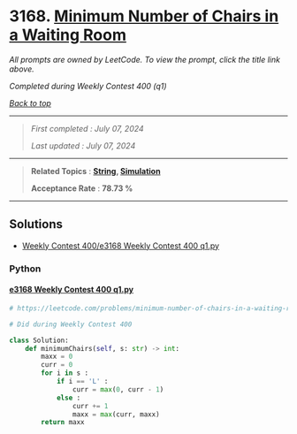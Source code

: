 # 3168. [Minimum Number of Chairs in a Waiting Room](<https://leetcode.com/problems/minimum-number-of-chairs-in-a-waiting-room>)

*All prompts are owned by LeetCode. To view the prompt, click the title link above.*

*Completed during Weekly Contest 400 (q1)*

*[Back to top](<../README.md>)*

------

> *First completed : July 07, 2024*
>
> *Last updated : July 07, 2024*

------

> **Related Topics** : **[String](<by_topic/String.md>), [Simulation](<by_topic/Simulation.md>)**
>
> **Acceptance Rate** : **78.73 %**

------

## Solutions

- [Weekly Contest 400/e3168 Weekly Contest 400 q1.py](<../my-submissions/Weekly Contest 400/e3168 Weekly Contest 400 q1.py>)
### Python
#### [e3168 Weekly Contest 400 q1.py](<../my-submissions/Weekly Contest 400/e3168 Weekly Contest 400 q1.py>)
```Python
# https://leetcode.com/problems/minimum-number-of-chairs-in-a-waiting-room/description/

# Did during Weekly Contest 400

class Solution:
    def minimumChairs(self, s: str) -> int:
        maxx = 0
        curr = 0
        for i in s :
            if i == 'L' :
                curr = max(0, curr - 1)
            else :
                curr += 1
                maxx = max(curr, maxx)
        return maxx
```

